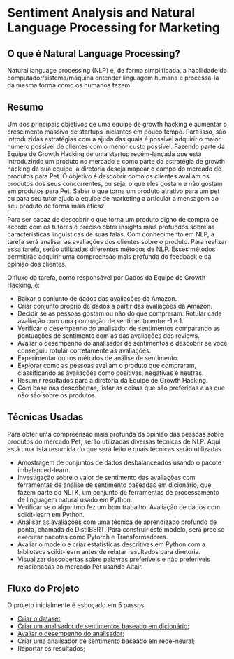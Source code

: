 # Sentiment Analysis and Natural Language Processing for Marketing

## O que é Natural Language Processing?
Natural language processing (NLP) é, de forma simplificada, a habilidade do computador/sistema/máquina entender linguagem humana e processá-la da mesma forma como os humanos fazem.

## Resumo
Um dos principais objetivos de uma equipe de growth hacking é aumentar o crescimento massivo de startups iniciantes em pouco tempo. Para isso, são introduzidas estratégias com a ajuda das quais é possível adquirir o maior número possível de clientes com o menor custo possível. Fazendo parte da Equipe de Growth Hacking de uma startup recém-lançada que está introduzindo um produto no mercado e como parte da estratégia de growth hacking da sua equipe, a diretoria deseja mapear o campo do mercado de produtos para Pet. O objetivo é descobrir como os clientes avaliam os produtos dos seus concorrentes, ou seja, o que eles gostam e não gostam em produtos para Pet. Saber o que torna um produto atrativo para um pet ou para seu tutor ajuda a equipe de marketing a articular a mensagem do seu produto de forma mais eficaz.

Para ser capaz de descobrir o que torna um produto digno de compra de acordo com os tutores é preciso obter insights mais profundos sobre as características linguísticas de suas falas. Com conhecimento em NLP, a tarefa será analisar as avaliações dos clientes sobre o produto. Para realizar essa tarefa, serão utilizadas diferentes métodos de NLP. Esses métodos permitirão adquirir uma compreensão mais profunda do feedback e da opinião dos clientes.

O fluxo da tarefa, como responsável por Dados da Equipe de Growth Hacking, é:
- Baixar o conjunto de dados das avaliações da Amazon.
- Criar conjunto próprio de dados a partir das avaliações da Amazon.
- Decidir se as pessoas gostam ou não do que compraram. Rotular cada avaliação com uma pontuação de sentimento entre -1 e 1.
- Verificar o desempenho do analisador de sentimentos comparando as pontuações de sentimento com as das avaliações dos reviews.
- Avaliar o desempenho do analisador de sentimentos e descobrir se você conseguiu rotular corretamente as avaliações.
- Experimentar outros métodos de análise de sentimento.
- Explorar como as pessoas avaliam o produto que compraram, classificando as avaliações como positivas, negativas e neutras.
- Resumir resultados para a diretoria da Equipe de Growth Hacking.
- Com base nas descobertas, listar as coisas que são preferidas e as que não são sobre os produtos.

## Técnicas Usadas
Para obter uma compreensão mais profunda da opinião das pessoas sobre produtos do mercado Pet, serão utilizadas diversas técnicas de NLP. Aqui está uma lista resumida do que será feito e quais técnicas serão utilizadas
- Amostragem de conjuntos de dados desbalanceados usando o pacote imbalanced-learn.
- Investigação sobre o valor de sentimento das avaliações com ferramentas de análise de sentimento baseadas em dicionário, que fazem parte do NLTK, um conjunto de ferramentas de processamento de linguagem natural usado em Python.
- Verificar se o algoritmo fez um bom trabalho. Avaliação de dados com scikit-learn em Python.
- Analisar as avaliações com uma técnica de aprendizado profundo de ponta, chamada de DistilBERT. Para construir este modelo, será preciso executar pacotes como Pytorch e Transformadores.
- Avaliar o modelo e criar estatísticas descritivas em Python com a biblioteca scikit-learn antes de relatar resultados para diretoria.
- Visualizar descobertas sobre palavras preferíveis e não preferíveis relacionadas ao mercado Pet usando Altair.

## Fluxo do Projeto
O projeto inicialmente é esboçado em 5 passos:
- [Criar o dataset](https://github.com/berggama/Sentiment-analysis-for-marketing/blob/main/Criar_o_dataset.ipynb);
- [Criar um analisador de sentimentos baseado em dicionário](https://github.com/berggama/Sentiment-analysis-for-marketing/blob/main/Criando_um_Analisador_de_Sentimento_baseado_em_dicion%C3%A1rio.ipynb);
- [Avaliar o desempenho do analisador](https://github.com/berggama/Sentiment-analysis-for-marketing/blob/main/Avaliar_o_desempenho_do_analisador%3B.ipynb);
- Criar uma analisador de sentimento baseado em rede-neural;
- Reportar os resultados;


